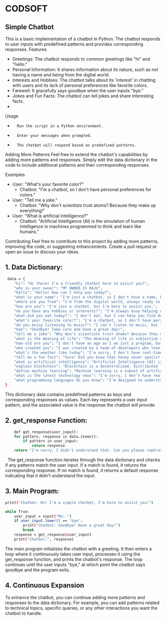 # CODSOFT

## Simple Chatbot
This is a basic implementation of a chatbot in Python. The chatbot responds to user inputs with predefined patterns and provides corresponding responses.
Features
* Greetings: The chatbot responds to common greetings like "hi" and "hello."
* Personal Information: It shares information about its nature, such as not having a name and being from the digital world.
* Interests and Hobbies: The chatbot talks about its 'interest' in chatting with users and its lack of personal preferences like favorite colors.
* Farewell: It gracefully says goodbye when the user inputs "bye."
* Jokes and Fun Facts: The chatbot can tell jokes and share interesting facts.
* 
Usage
* 		Run the script in a Python environment.
* 		Enter your messages when prompted.
* 		The chatbot will respond based on predefined patterns.
Adding More Patterns
Feel free to extend the chatbot's capabilities by adding more patterns and responses. Simply edit the data dictionary in the code to include additional patterns and their corresponding responses.

Examples
* User: "What's your favorite color?"
    * Chatbot: "I'm a chatbot, so I don't have personal preferences for colors."
* User: "Tell me a joke."
    * Chatbot: "Why don't scientists trust atoms? Because they make up everything!"
* User: "What is artificial intelligence?"
    * Chatbot: "Artificial Intelligence (AI) is the simulation of human intelligence in machines programmed to think and learn like humans."
  
Contributing
Feel free to contribute to this project by adding more patterns, improving the code, or suggesting enhancements. Create a pull request or open an issue to discuss your ideas.

## 1. Data Dictionary:

```bash
 data = {
    "hi": "Hi there! I'm a friendly chatbot here to assist you?",
    "who is your owner": "MY OWNER IS RAJU",
    "hello": "Hello! How can I help you today?",
    "what is your name": "I'm just a chatbot, so I don't have a name, but you can call me ChatBot.",
    "where are you from": "I'm from the digital world, always ready to chat!",
    "how are you": "I'm just a chatbot, but I'm here to assist you.",
    "do you have any hobbies or interests?": "I'm always busy helping users, so my hobby is chatting with people like you!",
    "what did you eat today?": "I don't eat, but I can help you find delicious recipes and food-related information.",
    "what's your favorite color?": "I'm a chatbot, so I don't have personal preferences for colors.",
    "do you enjoy listening to music?": "I can't listen to music, but I'm here to chat about it!",
    "bye": "Goodbye! Take care and have a great day!",
    "tell me a joke": "Why don't scientists trust atoms? Because they make up everything!",
    "what is the meaning of life": "The meaning of life is subjective and varies for each person. What do you think it is?",
    "how old are you": "I don't have an age as I am just a program, but I'm always here to help!",
    "who created you": "I was created by a team of developers who love building cool things with technology.",
    "what's the weather like today": "I'm sorry, I don't have real-time information. You can check a weather website for the current conditions.",
    "tell me a fun fact": "Sure! Did you know that honey never spoils? Archaeologists have found pots of honey in ancient Egyptian tombs thousands of years old and still perfectly edible!",
    "what is artificial intelligence": "Artificial Intelligence (AI) is the simulation of human intelligence in machines programmed to think and learn like humans.",
    "explain blockchain": "Blockchain is a decentralized, distributed ledger technology used to record transactions across multiple computers so that the record cannot be altered retroactively without the alteration of all subsequent blocks and the consensus of the network.",
    "define machine learning": "Machine learning is a subset of artificial intelligence that focuses on developing algorithms and statistical models to enable computers to perform tasks without explicit programming.",
    "what is the latest technology news": "I'm sorry, I don't have real-time information. You can check reputable technology news websites for the latest updates.",
    "what programming languages do you know": "I'm designed to understand and respond to natural language, but I don't 'know' programming languages in the way humans do.",
}
```

 This dictionary data contains predefined patterns as keys and corresponding responses as values. Each key represents a user input pattern, and the associated value is the response the chatbot will provide.
 

## 2. get_response Function:

``` bash
	def get_response(user_input):
    for pattern, response in data.items():
        if pattern in user_input:
            return response
    return "I'm sorry, I didn't understand that. Can you please rephrase your sentence?"
```
  
  The get_response function iterates through the data dictionary and checks if any patterns match the user input. If a match is found, it returns the corresponding response. If no match is found, it returns a default response indicating that it didn't understand the input.

## 3. Main Program:
   
```bash
print("Chatbot: Hi! I'm a simple chatbot, I'm here to assist you!")

while True:
    user_input = input("Me: ")
    if user_input.lower() == 'bye':
        print("Chatbot: Goodbye! Have a great day!")
        break
    response = get_response(user_input)
    print("Chatbot:", response)
```    

The main program initializes the chatbot with a greeting. It then enters a loop where it continuously takes user input, processes it using the get_response function, and prints the chatbot's response. The loop continues until the user inputs "bye," at which point the chatbot says goodbye and the program exits.  

## 4. Continuous Expansion
To enhance the chatbot, you can continue adding more patterns and responses to the data dictionary. For example, you can add patterns related to technical topics, specific queries, or any other interactions you want the chatbot to handle.


